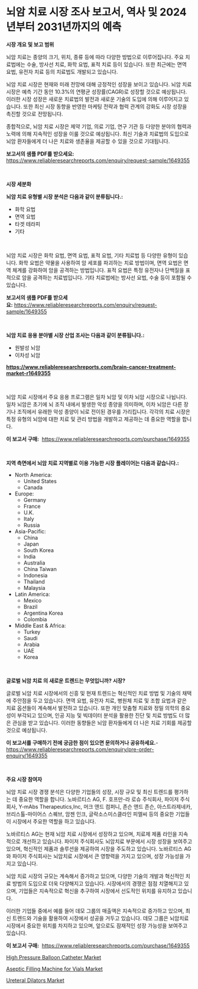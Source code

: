 <p><h1>뇌암 치료 시장 조사 보고서, 역사 및 2024년부터 2031년까지의 예측</h1></p><p><strong>시장 개요 및 보고 범위</strong></p>
<p><p>뇌암 치료는 종양의 크기, 위치, 종류 등에 따라 다양한 방법으로 이루어집니다. 주요 치료법에는 수술, 방사선 치료, 화학 요법, 표적 치료 등이 있습니다. 또한 최근에는 면역 요법, 유전자 치료 등의 치료법도 개발되고 있습니다.</p><p>뇌암 치료 시장은 현재와 미래 전망에 대해 긍정적인 성장을 보이고 있습니다. 뇌암 치료 시장은 예측 기간 동안 10.3%의 연평균 성장률(CAGR)로 성장할 것으로 예상됩니다. 이러한 시장 성장은 새로운 치료법의 발전과 새로운 기술의 도입에 의해 이루어지고 있습니다. 또한 최신 시장 동향을 반영한 마케팅 전략과 협력 관계의 강화도 시장 성장을 촉진할 것으로 전망됩니다.</p><p>종합적으로, 뇌암 치료 시장은 제약 기업, 의료 기업, 연구 기관 등 다양한 분야의 협력과 노력에 의해 지속적인 성장을 이룰 것으로 예상됩니다. 최신 기술과 치료법의 도입으로 뇌암 환자들에게 더 나은 치료와 생존율을 제공할 수 있을 것으로 기대됩니다.</p></p>
<p><strong>보고서의 샘플 PDF를 받으세요:</strong> <a href="https://www.reliableresearchreports.com/enquiry/request-sample/1649355">https://www.reliableresearchreports.com/enquiry/request-sample/1649355</a></p>
<p>&nbsp;</p>
<p><strong>시장 세분화</strong></p>
<p><strong>뇌암 치료 유형별 시장 분석은 다음과 같이 분류됩니다.:</strong></p>
<p><ul><li>화학 요법</li><li>면역 요법</li><li>타겟 테라피</li><li>기타</li></ul></p>
<p>&nbsp;</p>
<p><p>뇌암 치료 시장은 화학 요법, 면역 요법, 표적 요법, 기타 치료법 등 다양한 유형이 있습니다. 화학 요법은 약물을 사용하여 암 세포를 파괴하는 치료 방법이며, 면역 요법은 면역 체계를 강화하여 암을 공격하는 방법입니다. 표적 요법은 특정 유전자나 단백질을 표적으로 암을 공격하는 치료법입니다. 기타 치료법에는 방사선 요법, 수술 등이 포함될 수 있습니다.</p></p>
<p><strong>보고서의 샘플 PDF를 받으세요:</strong>&nbsp;<a href="https://www.reliableresearchreports.com/enquiry/request-sample/1649355">https://www.reliableresearchreports.com/enquiry/request-sample/1649355</a></p>
<p>&nbsp;</p>
<p><strong> 뇌암 치료 응용 분야별 시장 산업 조사는 다음과 같이 분류됩니다.:</strong></p>
<p><ul><li>원발성 뇌암</li><li>이차성 뇌암</li></ul></p>
<p><strong><a href="https://www.reliableresearchreports.com/brain-cancer-treatment-market-r1649355">https://www.reliableresearchreports.com/brain-cancer-treatment-market-r1649355</a></strong></p>
<p>&nbsp;</p>
<p><p>뇌암 치료 시장에서 주요 응용 프로그램은 일차 뇌암 및 이차 뇌암 시장으로 나뉩니다. 일차 뇌암은 초기에 뇌 조직 내에서 발생한 악성 종양을 의미하며, 이차 뇌암은 다른 장기나 조직에서 유래한 악성 종양이 뇌로 전이된 경우를 가리킵니다. 각각의 치료 시장은 특정 유형의 뇌암에 대한 치료 및 관리 방법을 개발하고 제공하는 데 중요한 역할을 합니다.</p></p>
<p><strong>이 보고서 구매:</strong>&nbsp; <a href="https://www.reliableresearchreports.com/purchase/1649355">https://www.reliableresearchreports.com/purchase/1649355</a></p>
<p>&nbsp;</p>
<p><strong>지역 측면에서 뇌암 치료 지역별로 이용 가능한 시장 플레이어는 다음과 같습니다.:</strong></p>
<p><ul>
    <li>
        North America:
        <ul>
            <li>United States</li>
            <li>Canada</li>
        </ul>
    </li>
    <li>
        Europe:
        <ul>
            <li>Germany</li>
            <li>France</li>
            <li>U.K.</li>
            <li>Italy</li>
            <li>Russia</li>
        </ul>
    </li>
    <li>
        Asia-Pacific:
        <ul>
            <li>China</li>
            <li>Japan</li>
            <li>South Korea</li>
            <li>India</li>
            <li>Australia</li>
            <li>China Taiwan</li>
            <li>Indonesia</li>
            <li>Thailand</li>
            <li>Malaysia</li>
        </ul>
    </li>
    <li>
        Latin America:
        <ul>
            <li>Mexico</li>
            <li>Brazil</li>
            <li>Argentina Korea</li>
            <li>Colombia</li>
        </ul>
    </li>
    <li>
        Middle East & Africa:
        <ul>
            <li>Turkey</li>
            <li>Saudi</li>
            <li>Arabia</li>
            <li>UAE</li>
            <li>Korea</li>
        </ul>
    </li>
    </ul></p>
<p>&nbsp;</p>
<p><strong>글로벌 뇌암 치료 의 새로운 트렌드는 무엇입니까? 시장?</strong></p>
<p><p>글로벌 뇌암 치료 시장에서의 신흥 및 현재 트렌드는 혁신적인 치료 방법 및 기술의 채택에 주안점을 두고 있습니다. 면역 요법, 유전자 치료, 병원체 치료 및 조합 요법과 같은 치료 옵션들이 계속해서 발전하고 있습니다. 또한 개인 맞춤형 치료와 정밀 의학의 중요성이 부각되고 있으며, 인공 지능 및 빅데이터 분석을 활용한 진단 및 치료 방법도 더 많은 관심을 받고 있습니다. 이러한 동향들은 뇌암 환자들에게 더 나은 치료 기회를 제공할 것으로 예상됩니다.</p></p>
<p><strong>이 보고서를 구매하기 전에 궁금한 점이 있으면 문의하거나 공유하세요.</strong>- <a href="https://www.reliableresearchreports.com/enquiry/pre-order-enquiry/1649355">https://www.reliableresearchreports.com/enquiry/pre-order-enquiry/1649355</a></p>
<p>&nbsp;</p>
<p><strong>주요 시장 참여자</strong></p>
<p><p>뇌암 치료 시장 경쟁 분석은 다양한 기업들의 성장, 시장 규모 및 최신 트렌드를 평가하는 데 중요한 역할을 합니다. 노바르티스 AG, F. 호프만-라 로슈 주식회사, 파이저 주식회사, Y-mAbs Therapeutics,Inc, 머크 앤드 컴퍼니, 존슨 앤드 존슨, 아스트라제네카, 브리스톨-마이어스 스퀘브, 암젠 인크, 글락소스미스클라인 피엘씨 등의 중요한 기업들이 시장에서 주요한 역할을 하고 있습니다.</p><p>노바르티스 AG는 현재 뇌암 치료 시장에서 성장하고 있으며, 치료제 제품 라인을 지속적으로 개선하고 있습니다. 파이저 주식회사도 뇌암치료 부문에서 시장 성장을 보여주고 있으며, 혁신적인 제품과 솔루션을 제공하여 시장을 주도하고 있습니다. 노바르티스 AG와 파이저 주식회사는 뇌암치료 시장에서 큰 영향력을 가지고 있으며, 성장 가능성을 가지고 있습니다.</p><p>뇌암 치료 시장의 규모는 계속해서 증가하고 있으며, 다양한 기술의 개발과 혁신적인 치료 방법의 도입으로 더욱 다양해지고 있습니다. 시장에서의 경쟁은 점점 치열해지고 있으며, 기업들은 지속적으로 혁신을 추구하여 시장에서 선도적인 위치를 유지하고 있습니다.</p><p>이러한 기업들 중에서 예를 들어 데모 그룹의 매출액은 지속적으로 증가하고 있으며, 최신 트렌드와 기술을 활용하여 시장에서 성공을 거두고 있습니다. 데모 그룹은 뇌암치료 시장에서 중요한 위치를 차지하고 있으며, 앞으로도 잠재적인 성장 가능성을 보여주고 있습니다.</p></p>
<p><strong>이 보고서 구매:</strong>&nbsp;&nbsp;<a href="https://www.reliableresearchreports.com/purchase/1649355">https://www.reliableresearchreports.com/purchase/1649355</a></p>
<p><p><a href="https://five-trouble-98a.notion.site/High-Pressure-Balloon-Catheter-Market-Share-Evolution-and-Market-Growth-Trends-2024-2031-976cf768a70a41d1a3cb8b54da8e9144">High Pressure Balloon Catheter Market</a></p><p><a href="https://florentine-yuzu-f42.notion.site/Aseptic-Filling-Machine-for-Vials-Market-Outlook-Industry-Overview-and-Forecast-2024-to-2031-8eeee1cdbac8474a9f57600391794eed">Aseptic Filling Machine for Vials Market</a></p><p><a href="https://ivy-potential-64b.notion.site/Decoding-Ureteral-Dilators-Market-Metrics-Market-Share-Trends-and-Growth-Patterns-0a4bf15092f042289a2d1fdfbe8a441a">Ureteral Dilators Market</a></p></p>